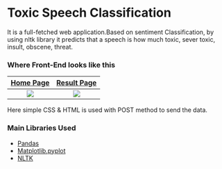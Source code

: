 # Toxic Speech Classification
It is a full-fetched web application.Based on sentiment Classification, by using nltk library it predicts that a speech is how much toxic, sever toxic, insult, obscene, threat.

### Where Front-End looks like this
[Home Page](https://github.com/hri1000/nnn/blob/main/templates/home.html)             |  [Result Page](https://github.com/hri1000/nnn/blob/main/templates/result.html)
:-------------------------:|:-------------------------:
![](https://github.com/hri1000/nnn/blob/main/home.jpg)  |  ![](https://github.com/hri1000/nnn/blob/main/result.jpg)

Here simple CSS & HTML is used with POST method to send the data.

### Main Libraries Used
* [Pandas](https://pandas.pydata.org/pandas-docs/version/0.22/)
* [Matplotlib.pyplot](https://matplotlib.org/3.1.0/api/_as_gen/matplotlib.pyplot.plot.html)
* [NLTK](https://www.nltk.org/)







